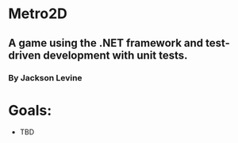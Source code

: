 # Metro2D
## A game using the .NET framework and test-driven development with unit tests.
### By Jackson Levine
# Goals:
* TBD

